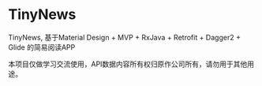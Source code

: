 # TinyNews
TinyNews, 基于Material Design + MVP + RxJava + Retrofit + Dagger2 + Glide 的简易阅读APP

本项目仅做学习交流使用，API数据内容所有权归原作公司所有，请勿用于其他用途。
